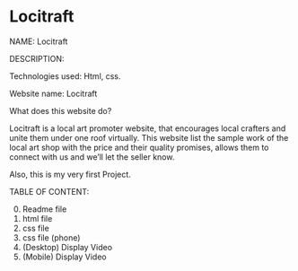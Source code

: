 # Locitraft

NAME: Locitraft

DESCRIPTION:

Technologies used: Html, css.

Website name: Locitraft

What does this website do?

Locitraft is a local art promoter website, that encourages local crafters and unite them under one roof virtually. 
This website list the sample work of the local art shop with the price and their quality promises, allows them to connect with us and we’ll let the seller know.

Also, this is my very first Project.

TABLE OF CONTENT:

0. Readme file
1. html file
2. css file
3. css file (phone)
4. (Desktop) Display Video
5. (Mobile) Display Video
